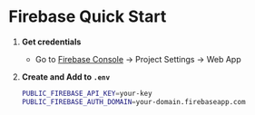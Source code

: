 # Firebase Quick Start

1. **Get credentials**  
   - Go to [Firebase Console](https://console.firebase.google.com/) → Project Settings → Web App

2. **Create and Add to `.env`**  
   ```bash
   PUBLIC_FIREBASE_API_KEY=your-key
   PUBLIC_FIREBASE_AUTH_DOMAIN=your-domain.firebaseapp.com 

